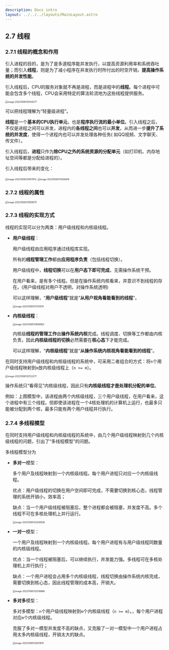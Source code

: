 ```yaml
---
description: Docs intro
layout: ../../../layouts/MainLayout.astro
---
```

## 2.7  线程

### 2.7.1 线程的概念和作用

引入进程的目的，是为了是多道程序能并发执行，以提高资源利用率和系统吞吐量；而引入**线程**，则是为了减小程序在并发执行时所付出的时空开销，**提高操作系统的并发性能**。

引入线程后，CPU的服务对象就不再是进程，而是进程中的**线程**。每个进程中可能会包含多个线程，CPU会采用特定的算法轮流地为这些线程提供服务。

<img src="https://images.drshw.tech/images/notes/image-20221006130144277.png" alt="image-20221006130144277" style="zoom:50%;" />

可以把线程理解为“轻量级进程”。

**线程**是一个**基本的CPU执行单元**，也是**程序执行流的最小单位**。引入线程之后，不仅是进程之间可以并发，进程内的**各线程之间**也可以**并发**，从而进一步**提升了系统的并发度**，使得一个进程内也可以并发处理各种任务( 如QQ视频、文字聊天、传文件）。

引入线程后，**进程**只作为**除CPU之外的系统资源的分配单元**（如打印机、内存地址空间等都是分配给进程的）。

引入线程后带来的变化：

<img src="https://images.drshw.tech/images/notes/image-20221006130917814.png" alt="image-20221006130917814" style="zoom:50%;" />

<img src="https://images.drshw.tech/images/notes/image-20221006131026409.png" alt="image-20221006131026409" style="zoom:50%;" />

### 2.7.2 线程的属性

<img src="https://images.drshw.tech/images/notes/image-20221006131059475.png" alt="image-20221006131059475" style="zoom:50%;" />

### 2.7.3 线程的实现方式

线程的实现可以分为两类：用户级线程和内核级线程。

+ **用户级线程**：

  用户级线程由应用程序通过线程库实现。

  所有的**线程管理工作**都由**应用程序负责**（包括线程切换）。

  用户级线程中，**线程切换**可以在**用户态下即可完成**，无需操作系统干预。

  在用户看来，是有多个线程。但是在操作系统内核看来，并意识不到线程的存在。(用户级线程对用户不透明，对操作系统透明)

  可以这样理解，“**用户级线程**”就是“**从用户视角看能看到的线程**”。

  <img src="https://images.drshw.tech/images/notes/image-20221006131313874.png" alt="image-20221006131313874" style="zoom:50%;" />

+ **内核级线程**：

  <img src="https://images.drshw.tech/images/notes/image-20221006131658902.png" alt="image-20221006131658902" style="zoom:50%;" />

  内核级**线程的管理工作**由**操作系统内核**完成。线程调度、切换等工作都由内核负责，因此**内核级线程的切换**必然需要在**核心态**下才能完成。

  可以这样理解，“**内核级线程**”就是“**从操作系统内核视角看能看到的线程**”。

在同时支持用户级线程和内核级线程的系统中，可采用二者组合的方式：将`n`个用户级线程映射到`m`放内核级线程上（`n >= m`）。

<img src="https://images.drshw.tech/images/notes/image-20221006132122277.png" alt="image-20221006132122277" style="zoom:50%;" />

操作系统只“看得见”内核级线程，因此只有**内核级线程才是处理机分配的单位**。

例如：上图模型中，该进程由两个内核级线程，三个用户级线程，在用户看来，这个进程中有三个线程。但即使该进程在一个4核处理机的计算机上运行，也最多只能被分配到两个核，最多只能有两个用户线程并行执行。

### 2.7.4 多线程模型

在同时支持用户级线程和内核级线程的系统中，由几个用户级线程映射到几个内核级线程的问题，引出了“多线程模型”的问题。

多线程模型分为

+ **多对一**模型：

  多个用户及线程映射到一个内核级线程。每个用户进程只对应一个内核级线程。

  优点：用户级线程的切换在用户空间即可完成，不需要切换到核心态，线程管理的系统开销小，效率高；

  缺点：当一个用户级线程被阻塞后，整个进程都会被阻塞，并发度不高。多个线程不可在多核处理机上并行运行。

  <img src="https://images.drshw.tech/images/notes/image-20221006132426506.png" alt="image-20221006132426506" style="zoom:50%;" />

+ **一对一**模型：

  一个用户及线程映射到一个内核级线程。每个用户进程有与用户级线程同数量的内核级线程。

  优点：当一个线程被阻塞后，可以继续执行，并发能力强。多线程可在多核处理机上并行执行；

  缺点：一个用户进程会占用多个内核级线程，线程切换由操作系统内核完成，需要切换到核心态，因此线程管理的成本高，开销大。

  <img src="https://images.drshw.tech/images/notes/image-20221006132538666.png" alt="image-20221006132538666" style="zoom:50%;" />

+ **多对多**模型：

  多对多模型：`n`个用户级线程映射到`m`个内核级线程（`n >= m`）。，每个用户进程对应`m`个内核级线程。

  克服了多对一模型并发度不高的缺点，又克服了一对一模型中一个用户进程占用太多内核级线程，开销太大的缺点。

  <img src="https://images.drshw.tech/images/notes/image-20221006132831615.png" alt="image-20221006132831615" style="zoom:50%;" />
